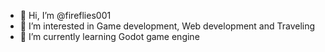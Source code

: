 - 👋 Hi, I’m @fireflies001
- 👀 I’m interested in Game development, Web development and Traveling
- 🌱 I’m currently learning Godot game engine
<!--- 💞️ I’m looking to collaborate on ... 
- 📫 How to reach me ... --->

<!---
fireflies001/fireflies001 is a ✨ special ✨ repository because its `README.md` (this file) appears on your GitHub profile.
You can click the Preview link to take a look at your changes.
--->
